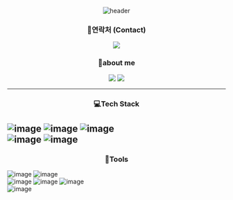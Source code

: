 <div align="center">
  
  ![header](https://capsule-render.vercel.app/api?type=Waving&color=gradient&height=300&section=header&text=GYUCHAN)
</div>

<h3 align="center">📧연락처 (Contact) </h3>
<p align='center'>
  <img src="https://img.shields.io/badge/gcsim04@gmail.com-EA4335?style=flat-square&logo=gmail&logoColor=white"/>
</p>
  
<h3 align="center">👋about me </h3>
<p align='center'>
  <a href="https://www.tistory.com/"><img src="https://img.shields.io/badge/Tech Blog-000000?style=flat-square&logo=tistory&logoColor=white"/></a>
  <img src="https://img.shields.io/badge/Notion-000000?style=for-the-badge&logo=notion&logoColor=white"/></a>
</p>


---
<h3 align="center">💻Tech Stack</h3>

![image](https://github.com/user-attachments/assets/f658c756-8c61-48d2-b34a-4161257b85da) ![image](https://img.shields.io/badge/pandas-150458.svg?style=for-the-badge&logo=pandas&logoColor=white)
![image](https://img.shields.io/badge/numpy-4d77cf.svg?style=for-the-badge&logo=numpy&logoColor=white)
<br> ![image](https://img.shields.io/badge/Java-ED8B00?style=for-the-badge&logo=openjdk&logoColor=white)
![image](https://img.shields.io/badge/-C-A8B9CC?style=for-the-badge&logo=C5&logoColor=white)
 
---
<h3 align="center">📎Tools </h3>

![image](https://img.shields.io/badge/GIT-E44C30?style=for-the-badge&logo=git&logoColor=white)
![image](https://img.shields.io/badge/github-181717.svg?style=for-the-badge&logo=github&logoColor=white)
<br> 
![image](https://img.shields.io/badge/-VSCode-1f425f?style=for-the-badge&logo=visual-studio-code)
![image](https://img.shields.io/badge/jupyter-2C2C32.svg?style=for-the-badge&logo=jupyter&logoColor=F37726)
![image](https://img.shields.io/badge/Eclipse-2C2255?style=for-the-badge&logo=eclipse&logoColor=white)
<br> ![image](https://img.shields.io/badge/Notion-000000?style=for-the-badge&logo=notion&logoColor=white) 




